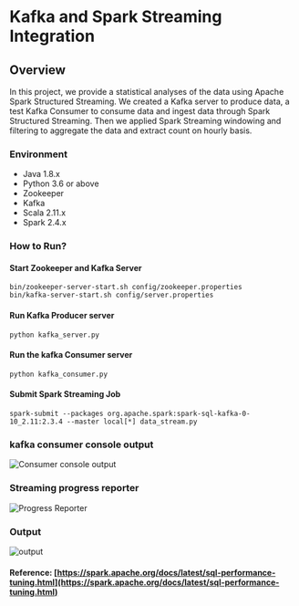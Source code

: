 # Kafka and Spark Streaming Integration

## Overview

In this project, we provide a statistical analyses of the data using Apache Spark Structured Streaming. We created a Kafka server to produce data, a test Kafka Consumer to consume data and ingest data through Spark Structured Streaming. Then we applied Spark Streaming windowing and filtering to aggregate the data and extract count on hourly basis.

### Environment

 - Java 1.8.x
 - Python 3.6 or above
 - Zookeeper
 - Kafka
 - Scala 2.11.x
 - Spark 2.4.x


### How to Run?
#### Start Zookeeper and Kafka Server 
```
bin/zookeeper-server-start.sh config/zookeeper.properties
bin/kafka-server-start.sh config/server.properties
```
#### Run Kafka Producer server
`python kafka_server.py`

#### Run the kafka Consumer server 
`python kafka_consumer.py`

#### Submit Spark Streaming Job
`spark-submit --packages org.apache.spark:spark-sql-kafka-0-10_2.11:2.3.4 --master local[*] data_stream.py`



### kafka consumer console output
![Consumer console output
	    ](https://github.com/san089/SF-Crime-Statistics/blob/master/kafka-console-consumer-output.PNG)





### Streaming progress reporter
![Progress Reporter
	    ](https://github.com/san089/SF-Crime-Statistics/blob/master/spark-streaming-progress-report.PNG)


### Output
![output
	    ](https://github.com/san089/SF-Crime-Statistics/blob/master/output.png)

#### Reference: [https://spark.apache.org/docs/latest/sql-performance-tuning.html](https://spark.apache.org/docs/latest/sql-performance-tuning.html)



